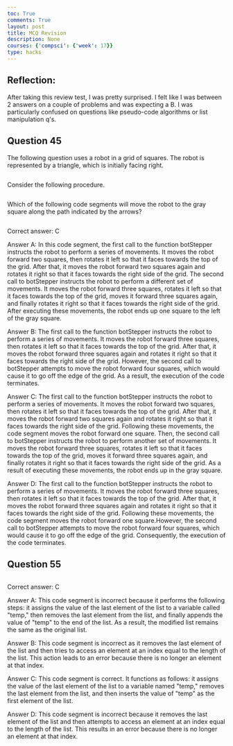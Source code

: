 ```yaml
---
toc: True
comments: True
layout: post
title: MCQ Revision
description: None
courses: {'compsci': {'week': 17}}
type: hacks
---
```


## Reflection: 
After taking this review test, I was pretty surprised. I felt like I was between 2 answers on a couple of problems and was expecting a B. I was particularly confused on questions like pseudo-code algorithms or list manipulation q's. 

## Question 45
The following question uses a robot in a grid of squares. The robot is represented by a triangle, which is initially facing right.

<img src="https://i.postimg.cc/1X3dWxBt/Screenshot-2024-03-14-at-8-52-01-AM.png" alt="">

Consider the following procedure.

<img src="https://i.postimg.cc/Dzb4X8Kf/Screenshot-2024-03-14-at-8-53-58-AM.png" alt="">

Which of the following code segments will move the robot to the gray square along the path indicated by the arrows?

<img src="https://i.postimg.cc/133jsZ1r/Screenshot-2024-03-14-at-8-54-55-AM.png" alt="">

Correct answer: C

Answer A:
In this code segment, the first call to the function botStepper instructs the robot to perform a series of movements. It moves the robot forward two squares, then rotates it left so that it faces towards the top of the grid. After that, it moves the robot forward two squares again and rotates it right so that it faces towards the right side of the grid. The second call to botStepper instructs the robot to perform a different set of movements. It moves the robot forward three squares, rotates it left so that it faces towards the top of the grid, moves it forward three squares again, and finally rotates it right so that it faces towards the right side of the grid.
After executing these movements, the robot ends up one square to the left of the gray square.

Answer B:
The first call to the function botStepper instructs the robot to perform a series of movements. It moves the robot forward three squares, then rotates it left so that it faces towards the top of the grid. After that, it moves the robot forward three squares again and rotates it right so that it faces towards the right side of the grid.
However, the second call to botStepper attempts to move the robot forward four squares, which would cause it to go off the edge of the grid. As a result, the execution of the code terminates.

Answer C:
The first call to the function botStepper instructs the robot to perform a series of movements. It moves the robot forward two squares, then rotates it left so that it faces towards the top of the grid. After that, it moves the robot forward two squares again and rotates it right so that it faces towards the right side of the grid.
Following these movements, the code segment moves the robot forward one square. Then, the second call to botStepper instructs the robot to perform another set of movements. It moves the robot forward three squares, rotates it left so that it faces towards the top of the grid, moves it forward three squares again, and finally rotates it right so that it faces towards the right side of the grid.
As a result of executing these movements, the robot ends up in the gray square.

Answer D:
The first call to the function botStepper instructs the robot to perform a series of movements. It moves the robot forward three squares, then rotates it left so that it faces towards the top of the grid. After that, it moves the robot forward three squares again and rotates it right so that it faces towards the right side of the grid.
Following these movements, the code segment moves the robot forward one square.However, the second call to botStepper attempts to move the robot forward four squares, which would cause it to go off the edge of the grid. Consequently, the execution of the code terminates.

## Question 55

<img src="https://i.postimg.cc/8cDjr41N/Screenshot-2024-03-14-at-8-57-31-AM.png" alt="">

Correct answer: C

Answer A: This code segment is incorrect because it performs the following steps: it assigns the value of the last element of the list to a variable called "temp," then removes the last element from the list, and finally appends the value of "temp" to the end of the list. As a result, the modified list remains the same as the original list.

Answer B: This code segment is incorrect as it removes the last element of the list and then tries to access an element at an index equal to the length of the list. This action leads to an error because there is no longer an element at that index.

Answer C: This code segment is correct. It functions as follows: it assigns the value of the last element of the list to a variable named "temp," removes the last element from the list, and then inserts the value of "temp" as the first element of the list.

Answer D: This code segment is incorrect because it removes the last element of the list and then attempts to access an element at an index equal to the length of the list. This results in an error because there is no longer an element at that index.